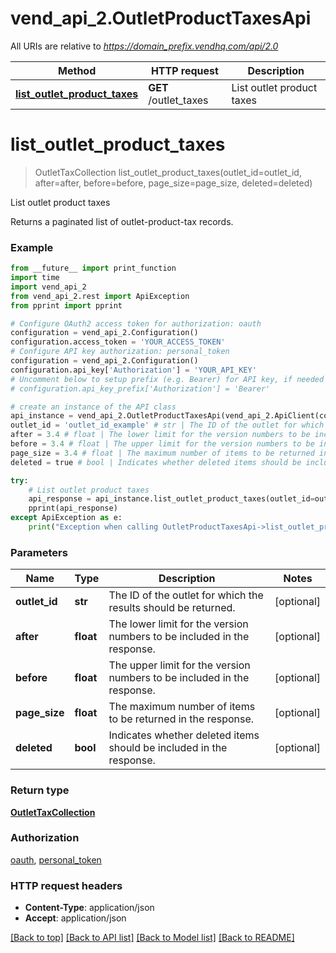# vend_api_2.OutletProductTaxesApi

All URIs are relative to *https://domain_prefix.vendhq.com/api/2.0*

Method | HTTP request | Description
------------- | ------------- | -------------
[**list_outlet_product_taxes**](OutletProductTaxesApi.md#list_outlet_product_taxes) | **GET** /outlet_taxes | List outlet product taxes


# **list_outlet_product_taxes**
> OutletTaxCollection list_outlet_product_taxes(outlet_id=outlet_id, after=after, before=before, page_size=page_size, deleted=deleted)

List outlet product taxes

Returns a paginated list of outlet-product-tax records.

### Example 
```python
from __future__ import print_function
import time
import vend_api_2
from vend_api_2.rest import ApiException
from pprint import pprint

# Configure OAuth2 access token for authorization: oauth
configuration = vend_api_2.Configuration()
configuration.access_token = 'YOUR_ACCESS_TOKEN'
# Configure API key authorization: personal_token
configuration = vend_api_2.Configuration()
configuration.api_key['Authorization'] = 'YOUR_API_KEY'
# Uncomment below to setup prefix (e.g. Bearer) for API key, if needed
# configuration.api_key_prefix['Authorization'] = 'Bearer'

# create an instance of the API class
api_instance = vend_api_2.OutletProductTaxesApi(vend_api_2.ApiClient(configuration))
outlet_id = 'outlet_id_example' # str | The ID of the outlet for which the results should be returned. (optional)
after = 3.4 # float | The lower limit for the version numbers to be included in the response. (optional)
before = 3.4 # float | The upper limit for the version numbers to be included in the response. (optional)
page_size = 3.4 # float | The maximum number of items to be returned in the response. (optional)
deleted = true # bool | Indicates whether deleted items should be included in the response. (optional)

try: 
    # List outlet product taxes
    api_response = api_instance.list_outlet_product_taxes(outlet_id=outlet_id, after=after, before=before, page_size=page_size, deleted=deleted)
    pprint(api_response)
except ApiException as e:
    print("Exception when calling OutletProductTaxesApi->list_outlet_product_taxes: %s\n" % e)
```

### Parameters

Name | Type | Description  | Notes
------------- | ------------- | ------------- | -------------
 **outlet_id** | **str**| The ID of the outlet for which the results should be returned. | [optional] 
 **after** | **float**| The lower limit for the version numbers to be included in the response. | [optional] 
 **before** | **float**| The upper limit for the version numbers to be included in the response. | [optional] 
 **page_size** | **float**| The maximum number of items to be returned in the response. | [optional] 
 **deleted** | **bool**| Indicates whether deleted items should be included in the response. | [optional] 

### Return type

[**OutletTaxCollection**](OutletTaxCollection.md)

### Authorization

[oauth](../README.md#oauth), [personal_token](../README.md#personal_token)

### HTTP request headers

 - **Content-Type**: application/json
 - **Accept**: application/json

[[Back to top]](#) [[Back to API list]](../README.md#documentation-for-api-endpoints) [[Back to Model list]](../README.md#documentation-for-models) [[Back to README]](../README.md)


